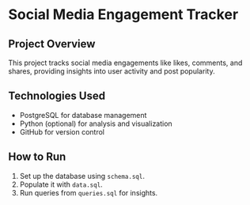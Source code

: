 
# Social Media Engagement Tracker

## Project Overview
This project tracks social media engagements like likes, comments, and shares, providing insights into user activity and post popularity.

## Technologies Used
- PostgreSQL for database management
- Python (optional) for analysis and visualization
- GitHub for version control

## How to Run
1. Set up the database using `schema.sql`.
2. Populate it with `data.sql`.
3. Run queries from `queries.sql` for insights.

